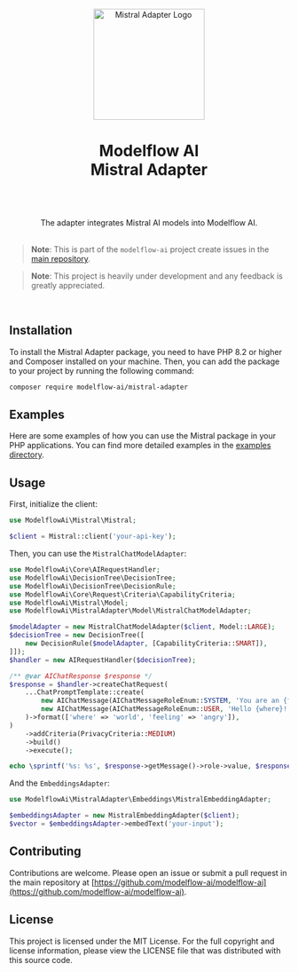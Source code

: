 <br/>
<div align="center">
 <img alt="Mistral Adapter Logo" src="https://avatars.githubusercontent.com/u/152068817?s=768&amp;v=4" width="200" height="200">
</div>

<h1 align="center">
Modelflow AI<br/>
Mistral Adapter<br/>
<br/>
</h1>

<br/>

<div align="center">
The adapter integrates Mistral AI models into Modelflow  AI.
</div>

<br/>

> **Note**:
> This is part of the `modelflow-ai` project create issues in the [main repository](https://github.com/modelflow-ai/.github).

> **Note**:
> This project is heavily under development and any feedback is greatly appreciated.

<br/>

## Installation

To install the Mistral Adapter package, you need to have PHP 8.2 or higher and Composer installed on your machine. Then,
you can add the package to your project by running the following command:

```bash
composer require modelflow-ai/mistral-adapter
```

## Examples

Here are some examples of how you can use the Mistral package in your PHP applications. You can find more detailed
examples in the [examples directory](examples).

## Usage

First, initialize the client:

```php
use ModelflowAi\Mistral\Mistral;

$client = Mistral::client('your-api-key');
```

Then, you can use the `MistralChatModelAdapter`:

```php
use ModelflowAi\Core\AIRequestHandler;
use ModelflowAi\DecisionTree\DecisionTree;
use ModelflowAi\DecisionTree\DecisionRule;
use ModelflowAi\Core\Request\Criteria\CapabilityCriteria;
use ModelflowAi\Mistral\Model;
use ModelflowAi\MistralAdapter\Model\MistralChatModelAdapter;

$modelAdapter = new MistralChatModelAdapter($client, Model::LARGE);
$decisionTree = new DecisionTree([
    new DecisionRule($modelAdapter, [CapabilityCriteria::SMART]),
]]);
$handler = new AIRequestHandler($decisionTree);

/** @var AIChatResponse $response */
$response = $handler->createChatRequest(
    ...ChatPromptTemplate::create(
        new AIChatMessage(AIChatMessageRoleEnum::SYSTEM, 'You are an {feeling} bot'),
        new AIChatMessage(AIChatMessageRoleEnum::USER, 'Hello {where}!'),
    )->format(['where' => 'world', 'feeling' => 'angry']),
)
    ->addCriteria(PrivacyCriteria::MEDIUM)
    ->build()
    ->execute();

echo \sprintf('%s: %s', $response->getMessage()->role->value, $response->getMessage()->content);
```

And the `EmbeddingsAdapter`:

```php
use ModelflowAi\MistralAdapter\Embeddings\MistralEmbeddingAdapter;

$embeddingsAdapter = new MistralEmbeddingAdapter($client);
$vector = $embeddingsAdapter->embedText('your-input');
```

## Contributing

Contributions are welcome. Please open an issue or submit a pull request in the main repository
at [https://github.com/modelflow-ai/modelflow-ai](https://github.com/modelflow-ai/modelflow-ai).

## License

This project is licensed under the MIT License. For the full copyright and license information, please view the LICENSE
file that was distributed with this source code.
